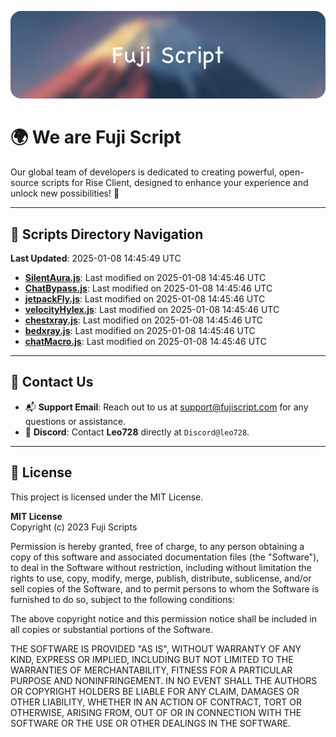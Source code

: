 ![Banner](.github/b.webp)

# 🌍 **We are Fuji Script**

Our global team of developers is dedicated to creating powerful, open-source scripts for Rise Client, designed to enhance your experience and unlock new possibilities! 🌟

---
<!-- SCRIPTS_NAVIGATION_START -->
## 📂 **Scripts Directory Navigation**

**Last Updated**: 2025-01-08 14:45:49 UTC

- **[SilentAura.js](scripts/SilentAura.js)**: Last modified on 2025-01-08 14:45:46 UTC
- **[ChatBypass.js](scripts/ChatBypass.js)**: Last modified on 2025-01-08 14:45:46 UTC
- **[jetpackFly.js](scripts/jetpackFly.js)**: Last modified on 2025-01-08 14:45:46 UTC
- **[velocityHylex.js](scripts/velocityHylex.js)**: Last modified on 2025-01-08 14:45:46 UTC
- **[chestxray.js](scripts/chestxray.js)**: Last modified on 2025-01-08 14:45:46 UTC
- **[bedxray.js](scripts/bedxray.js)**: Last modified on 2025-01-08 14:45:46 UTC
- **[chatMacro.js](scripts/chatMacro.js)**: Last modified on 2025-01-08 14:45:46 UTC

<!-- SCRIPTS_NAVIGATION_END -->

---

## 💬 **Contact Us**  
- 📬 **Support Email**: Reach out to us at [support@fujiscript.com](mailto:support@fujiscript.com) for any questions or assistance.  
- 💬 **Discord**: Contact **Leo728** directly at `Discord@leo728`.

---

## 📜 **License**

This project is licensed under the MIT License.  

**MIT License**  
Copyright (c) 2023 Fuji Scripts  

Permission is hereby granted, free of charge, to any person obtaining a copy of this software and associated documentation files (the "Software"), to deal in the Software without restriction, including without limitation the rights to use, copy, modify, merge, publish, distribute, sublicense, and/or sell copies of the Software, and to permit persons to whom the Software is furnished to do so, subject to the following conditions:  

The above copyright notice and this permission notice shall be included in all copies or substantial portions of the Software.  

THE SOFTWARE IS PROVIDED "AS IS", WITHOUT WARRANTY OF ANY KIND, EXPRESS OR IMPLIED, INCLUDING BUT NOT LIMITED TO THE WARRANTIES OF MERCHANTABILITY, FITNESS FOR A PARTICULAR PURPOSE AND NONINFRINGEMENT. IN NO EVENT SHALL THE AUTHORS OR COPYRIGHT HOLDERS BE LIABLE FOR ANY CLAIM, DAMAGES OR OTHER LIABILITY, WHETHER IN AN ACTION OF CONTRACT, TORT OR OTHERWISE, ARISING FROM, OUT OF OR IN CONNECTION WITH THE SOFTWARE OR THE USE OR OTHER DEALINGS IN THE SOFTWARE.  

